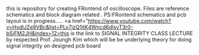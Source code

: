this is repository for creating FRontend of oscilloscope. Files are reference schematics and block diagram related . PS:FRontend schematics and pcb layout is in progress.....
<a href="https://www.youtube.com/watch?v=HvdlJZe9VBc&list=PLv7izQ1itK4Wncd6dlsyT3r0-bSiFM2JH&index=12>this is the link to SIGNAL INTEGRITY CLASS LECTURE by respected Prof. Joungh Kim which will be be underlying theory for doing signal integrity on designed pcb board</a>
